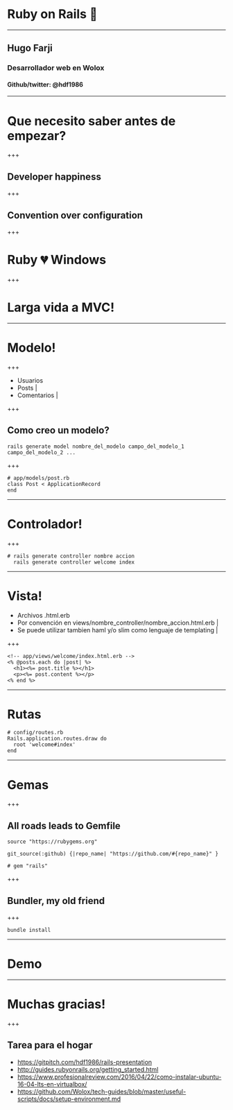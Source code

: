 # Ruby on Rails 💎
---
## Hugo Farji
### Desarrollador web en Wolox
#### Github/twitter: @hdf1986
---
# Que necesito saber antes de empezar?
+++
## Developer happiness

+++

## Convention over configuration

+++

# Ruby 💔 Windows

+++

# Larga vida a MVC!

---
# Modelo!

+++

- Usuarios
- Posts |
- Comentarios |

+++
## Como creo un modelo?
```
rails generate model nombre_del_modelo campo_del_modelo_1 campo_del_modelo_2 ...
```
+++
```
# app/models/post.rb
class Post < ApplicationRecord
end
```
---
# Controlador!

+++

```
# rails generate controller nombre accion
  rails generate controller welcome index
```


---
# Vista!

- Archivos .html.erb
- Por convención en views/nombre_controller/nombre_accion.html.erb |
- Se puede utilizar tambien haml y/o slim como lenguaje de templating |

+++

```
<!-- app/views/welcome/index.html.erb -->
<% @posts.each do |post| %>
  <h1><%= post.title %></h1>
  <p><%= post.content %></p>
<% end %>
```
---
# Rutas

```
# config/routes.rb
Rails.application.routes.draw do
  root 'welcome#index'
end
```
---
# Gemas

+++

## All roads leads to Gemfile
```
source "https://rubygems.org"

git_source(:github) {|repo_name| "https://github.com/#{repo_name}" }

# gem "rails"

```

+++

## Bundler, my old friend

+++

```
bundle install
```
---
# Demo

---

# Muchas gracias!

+++

## Tarea para el hogar
- https://gitpitch.com/hdf1986/rails-presentation
- http://guides.rubyonrails.org/getting_started.html
- https://www.profesionalreview.com/2016/04/22/como-instalar-ubuntu-16-04-lts-en-virtualbox/
- https://github.com/Wolox/tech-guides/blob/master/useful-scripts/docs/setup-environment.md
